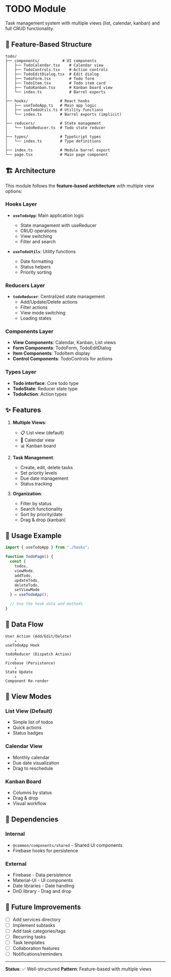 # TODO Module

Task management system with multiple views (list, calendar, kanban) and full CRUD functionality.

## 📁 Feature-Based Structure

```
todo/
├── components/          # UI components
│   ├── TodoCalendar.tsx    # Calendar view
│   ├── TodoControls.tsx    # Action controls
│   ├── TodoEditDialog.tsx  # Edit dialog
│   ├── TodoForm.tsx        # Todo form
│   ├── TodoItem.tsx        # Todo item card
│   ├── TodoKanban.tsx      # Kanban board view
│   └── index.ts            # Barrel exports
│
├── hooks/              # React hooks
│   ├── useTodoApp.ts   # Main app logic
│   ├── useTodoUtils.ts # Utility functions
│   └── index.ts        # Barrel exports (implicit)
│
├── reducers/           # State management
│   └── todoReducer.ts  # Todo state reducer
│
├── types/              # TypeScript types
│   └── index.ts        # Type definitions
│
├── index.ts            # Module barrel export
└── page.tsx            # Main page component
```

## 🏗️ Architecture

This module follows the **feature-based architecture** with multiple view options:

### Hooks Layer
- **`useTodoApp`**: Main application logic
  - State management with useReducer
  - CRUD operations
  - View switching
  - Filter and search

- **`useTodoUtils`**: Utility functions
  - Date formatting
  - Status helpers
  - Priority sorting

### Reducers Layer
- **`todoReducer`**: Centralized state management
  - Add/Update/Delete actions
  - Filter actions
  - View mode switching
  - Loading states

### Components Layer
- **View Components**: Calendar, Kanban, List views
- **Form Components**: TodoForm, TodoEditDialog
- **Item Components**: TodoItem display
- **Control Components**: TodoControls for actions

### Types Layer
- **Todo interface**: Core todo type
- **TodoState**: Reducer state type
- **TodoAction**: Action types

## ✨ Features

1. **Multiple Views**:
   - 📋 List view (default)
   - 📅 Calendar view
   - 📊 Kanban board

2. **Task Management**:
   - Create, edit, delete tasks
   - Set priority levels
   - Due date management
   - Status tracking

3. **Organization**:
   - Filter by status
   - Search functionality
   - Sort by priority/date
   - Drag & drop (kanban)

## 📝 Usage Example

```typescript
import { useTodoApp } from "./hooks";

function TodoPage() {
  const {
    todos,
    viewMode,
    addTodo,
    updateTodo,
    deleteTodo,
    setViewMode
  } = useTodoApp();

  // Use the hook data and methods
}
```

## 🔄 Data Flow

```
User Action (Add/Edit/Delete)
    ↓
useTodoApp Hook
    ↓
todoReducer (Dispatch Action)
    ↓
Firebase (Persistence)
    ↓
State Update
    ↓
Component Re-render
```

## 🎨 View Modes

### List View (Default)
- Simple list of todos
- Quick actions
- Status badges

### Calendar View
- Monthly calendar
- Due date visualization
- Drag to reschedule

### Kanban Board
- Columns by status
- Drag & drop
- Visual workflow

## 🔗 Dependencies

### Internal
- `@common/components/shared` - Shared UI components
- Firebase hooks for persistence

### External
- Firebase - Data persistence
- Material-UI - UI components
- Date libraries - Date handling
- DnD library - Drag and drop

## 🚀 Future Improvements

- [ ] Add services directory
- [ ] Implement subtasks
- [ ] Add task categories/tags
- [ ] Recurring tasks
- [ ] Task templates
- [ ] Collaboration features
- [ ] Notifications/reminders

---

**Status**: ✅ Well-structured
**Pattern**: Feature-based with multiple views

